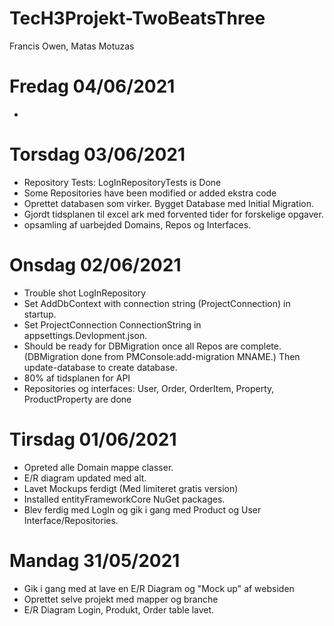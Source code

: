 # TecH3Projekt-TwoBeatsThree
Francis Owen, Matas Motuzas

# Fredag 04/06/2021
* 


# Torsdag 03/06/2021
* Repository Tests: LogInRepositoryTests is Done
* Some Repositories have been modified or added ekstra code
* Oprettet databasen som virker. Bygget Database med Initial Migration.
* Gjordt tidsplanen til excel ark med forvented tider for forskelige opgaver.
* opsamling af uarbejded Domains, Repos og Interfaces.


# Onsdag 02/06/2021
* Trouble shot LogInRepository
* Set AddDbContext with connection string (ProjectConnection) in startup.
* Set ProjectConnection ConnectionString in appsettings.Devlopment.json.
* Should be ready for DBMigration once all Repos are complete. (DBMigration done from PMConsole:add-migration MNAME.)
 Then update-database to create database.
* 80% af tidsplanen for API
* Repositories og interfaces: User, Order, OrderItem, Property, ProductProperty are done


# Tirsdag 01/06/2021
* Opreted alle Domain mappe classer.
* E/R diagram updated med alt.
* Lavet Mockups ferdigt (Med limiteret gratis version)
* Installed entityFrameworkCore NuGet packages.
* Blev ferdig med LogIn og gik i gang med Product og User Interface/Repositories.


# Mandag 31/05/2021
* Gik i gang med at lave en E/R Diagram og "Mock up" af websiden
* Oprettet selve projekt med mapper og branche
* E/R Diagram Login, Produkt, Order table lavet.

